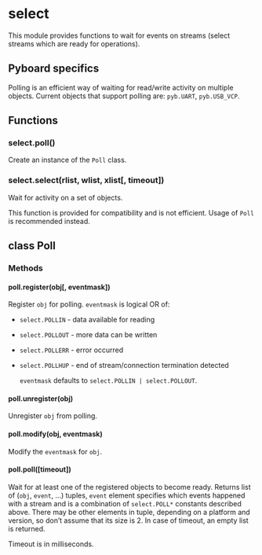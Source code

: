 # select

This module provides functions to wait for events on streams \(select streams which are ready for operations\).

## Pyboard specifics

Polling is an efficient way of waiting for read/write activity on multiple objects. Current objects that support polling are: `pyb.UART`, `pyb.USB_VCP`.

## Functions

### select.poll\(\)

Create an instance of the `Poll` class.

### select.select\(rlist, wlist, xlist\[, timeout\]\)

Wait for activity on a set of objects.

This function is provided for compatibility and is not efficient. Usage of `Poll` is recommended instead.

## class Poll

### Methods

#### poll.register\(obj\[, eventmask\]\)

Register `obj` for polling. `eventmask` is logical OR of:

* `select.POLLIN` - data available for reading
* `select.POLLOUT` - more data can be written
* `select.POLLERR` - error occurred
* `select.POLLHUP` - end of stream/connection termination detected

  `eventmask` defaults to `select.POLLIN | select.POLLOUT`.

#### poll.unregister\(obj\)

Unregister `obj` from polling.

#### poll.modify\(obj, eventmask\)

Modify the `eventmask` for `obj`.

#### poll.poll\(\[timeout\]\)

Wait for at least one of the registered objects to become ready. Returns list of \(`obj`, `event`, ...\) tuples, `event` element specifies which events happened with a stream and is a combination of `select.POLL*` constants described above. There may be other elements in tuple, depending on a platform and version, so don’t assume that its size is 2. In case of timeout, an empty list is returned.

Timeout is in milliseconds.

